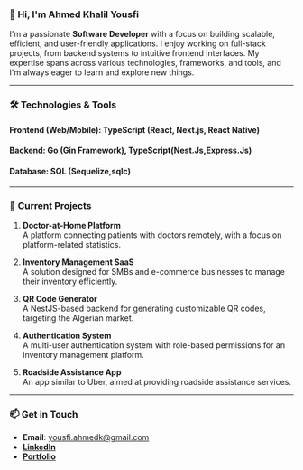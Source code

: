 ### 👋 Hi, I'm Ahmed Khalil Yousfi

I'm a passionate **Software Developer** with a focus on building scalable, efficient, and user-friendly applications. I enjoy working on full-stack projects, from backend systems to intuitive frontend interfaces. My expertise spans across various technologies, frameworks, and tools, and I'm always eager to learn and explore new things.

---

### 🛠️ **Technologies & Tools**

#### **Frontend (Web/Mobile)**:  TypeScript (React, Next.js, React Native)

#### **Backend**: Go (Gin Framework), TypeScript(Nest.Js,Express.Js)

#### **Database**: SQL (Sequelize,sqlc)
  
---

### 🚀 **Current Projects**

1. **Doctor-at-Home Platform**  
   A platform connecting patients with doctors remotely, with a focus on platform-related statistics.

2. **Inventory Management SaaS**  
   A solution designed for SMBs and e-commerce businesses to manage their inventory efficiently.

3. **QR Code Generator**  
   A NestJS-based backend for generating customizable QR codes, targeting the Algerian market.

4. **Authentication System**  
   A multi-user authentication system with role-based permissions for an inventory management platform.

5. **Roadside Assistance App**  
   An app similar to Uber, aimed at providing roadside assistance services.

---
### 📫 **Get in Touch**
- **Email**: yousfi.ahmedk@gmail.com
- **[LinkedIn](https://www.linkedin.com/in/akhalil/)**
- **[Portfolio](https://www.khalilbuilds.com)** 
